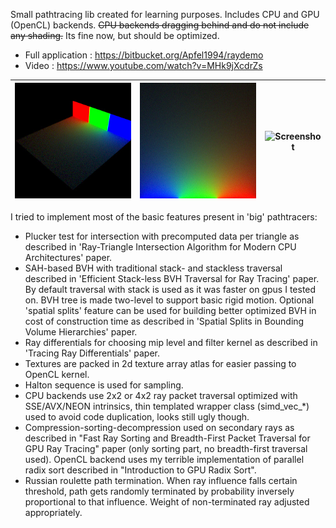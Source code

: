 Small pathtracing lib created for learning purposes. Includes CPU and GPU (OpenCL) backends.
~~CPU backends dragging behind and do not include any shading.~~ Its fine now, but should be optimized.


- Full application : https://bitbucket.org/Apfel1994/raydemo
- Video : https://www.youtube.com/watch?v=MHk9jXcdrZs

![Screenshot](img1.jpg)|![Screenshot](img2.jpg)|![Screenshot](img3.jpg)
:-------------------------:|:-------------------------:|:-------------------------:

I tried to implement most of the basic features present in 'big' pathtracers:
- Plucker test for intersection with precomputed data per triangle as described in 'Ray-Triangle Intersection Algorithm for Modern CPU Architectures' paper.
- SAH-based BVH with traditional stack- and stackless traversal described in 'Efficient Stack-less BVH Traversal for Ray Tracing' paper. By default traversal with stack is used as it was faster on gpus I tested on. BVH tree is made two-level to support basic rigid motion. Optional 'spatial splits' feature can be used for building better optimized BVH in cost of construction time as described in 'Spatial Splits in Bounding Volume Hierarchies' paper.
- Ray differentials for choosing mip level and filter kernel as described in 'Tracing Ray Differentials' paper.
- Textures are packed in 2d texture array atlas for easier passing to OpenCL kernel.
- Halton sequence is used for sampling.
- CPU backends use 2x2 or 4x2 ray packet traversal optimized with SSE/AVX/NEON intrinsics, thin templated wrapper class (simd_vec_*) used to avoid code duplication, looks still ugly though.
- Compression-sorting-decompression used on secondary rays as described in "Fast Ray Sorting and Breadth-First Packet Traversal for GPU Ray Tracing" paper (only sorting part, no breadth-first traversal used). OpenCL backend uses my terrible implementation of parallel radix sort described in "Introduction to GPU Radix Sort".
- Russian roulette path termination. When ray influence falls certain threshold, path gets randomly terminated by probability inversely proportional to that influence. Weight of non-terminated ray adjusted appropriately.
